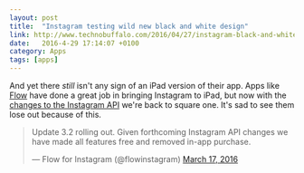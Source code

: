 ```yaml
---
layout: post
title:  "Instagram testing wild new black and white design"
link: http://www.technobuffalo.com/2016/04/27/instagram-black-and-white/
date:   2016-4-29 17:14:07 +0100
category: Apps
tags: [apps]
---
```


And yet there *still* isn't any sign of an iPad version of their app. Apps like [Flow][flowapp] have done a great job in bringing Instagram to iPad, but now with the [changes to the Instagram API][badinsta] we're back to square one. It's sad to see them lose out because of this.

<blockquote class="twitter-tweet" data-lang="en"><p lang="en" dir="ltr">Update 3.2 rolling out. Given forthcoming Instagram API changes we have made all features free and removed in-app purchase.</p>&mdash; Flow for Instagram (@flowinstagram) <a href="https://twitter.com/flowinstagram/status/710399696716435456">March 17, 2016</a></blockquote>
<script async src="//platform.twitter.com/widgets.js" charset="utf-8"></script>

[flowapp]:http://www.theflowapp.com/
[badinsta]:http://techcrunch.com/2015/11/17/just-instagram/